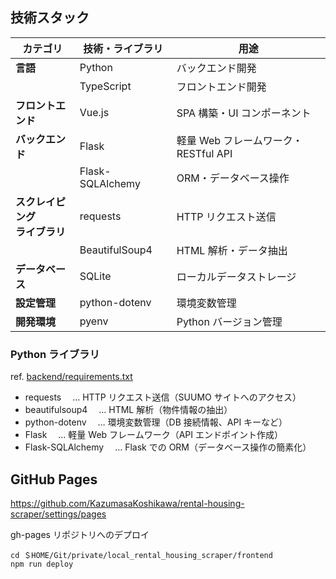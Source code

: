 ## 技術スタック

| カテゴリ                         | 技術・ライブラリ | 用途                                 |
| -------------------------------- | ---------------- | ------------------------------------ |
| **言語**                         | Python           | バックエンド開発                     |
|                                  | TypeScript       | フロントエンド開発                   |
| **フロントエンド**               | Vue.js           | SPA 構築・UI コンポーネント          |
| **バックエンド**                 | Flask            | 軽量 Web フレームワーク・RESTful API |
|                                  | Flask-SQLAlchemy | ORM・データベース操作                |
| **スクレイピング<br>ライブラリ** | requests         | HTTP リクエスト送信                  |
|                                  | BeautifulSoup4   | HTML 解析・データ抽出                |
| **データベース**                 | SQLite           | ローカルデータストレージ             |
| **設定管理**                     | python-dotenv    | 環境変数管理                         |
| **開発環境**                     | pyenv            | Python バージョン管理                |

### Python ライブラリ

ref. [backend/requirements.txt](backend/requirements.txt)

- requests 　… HTTP リクエスト送信（SUUMO サイトへのアクセス）
- beautifulsoup4 　… HTML 解析（物件情報の抽出）
- python-dotenv 　… 環境変数管理（DB 接続情報、API キーなど）
- Flask 　… 軽量 Web フレームワーク（API エンドポイント作成）
- Flask-SQLAlchemy 　… Flask での ORM（データベース操作の簡素化）

## GitHub Pages

https://github.com/KazumasaKoshikawa/rental-housing-scraper/settings/pages

gh-pages リポジトリへのデプロイ

```shell
cd ＄HOME/Git/private/local_rental_housing_scraper/frontend
npm run deploy
```
